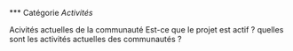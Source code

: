 *** Catégorie *Activités*

Acivités actuelles de la communauté
Est-ce que le projet est actif ? quelles sont les activités actuelles des communautés ?
